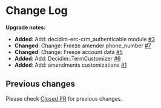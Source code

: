 # Change Log

**Upgrade notes:**

- **Added**: Add: decidim-erc-crm_authenticable module [#3](https://github.com/CodiTramuntana/decidim-erc-app/pull/3)
- **Changed**: Change: Freeze amender phone_number [#7](https://github.com/CodiTramuntana/decidim-erc-app/pull/7)
- **Changed**: Change: Freeze account data [#5](https://github.com/CodiTramuntana/decidim-erc-app/pull/5)
- **Added**: Add: Decidim::TermCustomizer [#6](https://github.com/CodiTramuntana/decidim-erc-app/pull/6)
- **Added**: Add: amendments customizations [#1](https://github.com/CodiTramuntana/decidim-erc-app/pull/1)

## Previous changes

Please check [Closed PR](https://github.com/CodiTramuntana/decidim-erc-app/pulls?q=is%3Apr+is%3Aclosed) for previous changes.
